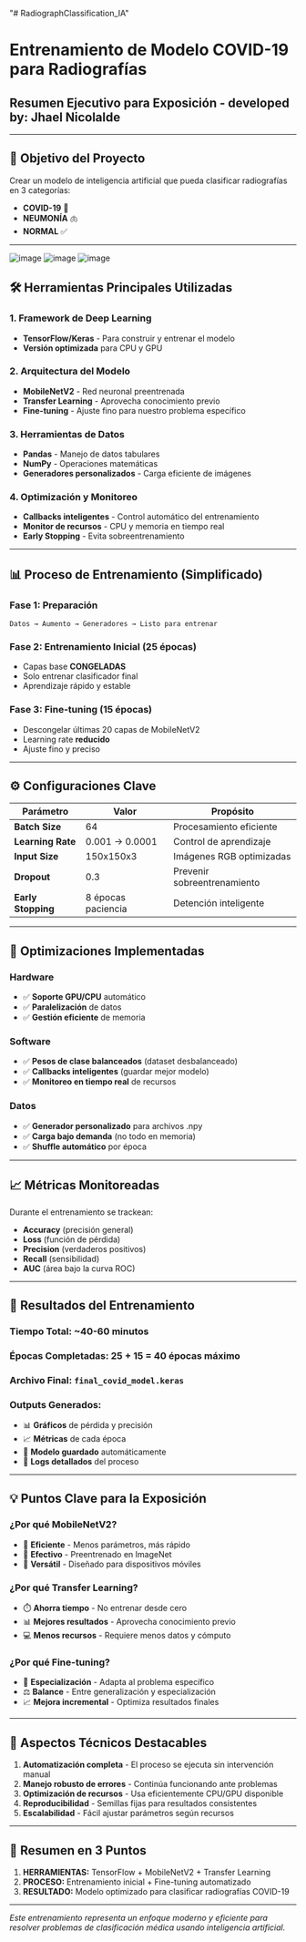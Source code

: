 "# RadiographClassification_IA" 
# Entrenamiento de Modelo COVID-19 para Radiografías
## Resumen Ejecutivo para Exposición - developed by: Jhael Nicolalde

---

## 🎯 **Objetivo del Proyecto**
Crear un modelo de inteligencia artificial que pueda clasificar radiografías en 3 categorías:
- **COVID-19** 🦠
- **NEUMONÍA** 🫁  
- **NORMAL** ✅

---
![image](https://github.com/user-attachments/assets/70ebb30b-a1df-4ea0-bb1a-ba907aac58f3)
![image](https://github.com/user-attachments/assets/4bf25cc5-b443-4664-8c20-8cc9e392c356)
![image](https://github.com/user-attachments/assets/f6bf6c2b-0cc2-4ac3-abdc-f82057778fa1)


## 🛠️ **Herramientas Principales Utilizadas**

### **1. Framework de Deep Learning**
- **TensorFlow/Keras** - Para construir y entrenar el modelo
- **Versión optimizada** para CPU y GPU

### **2. Arquitectura del Modelo**
- **MobileNetV2** - Red neuronal preentrenada
- **Transfer Learning** - Aprovecha conocimiento previo
- **Fine-tuning** - Ajuste fino para nuestro problema específico

### **3. Herramientas de Datos**
- **Pandas** - Manejo de datos tabulares
- **NumPy** - Operaciones matemáticas
- **Generadores personalizados** - Carga eficiente de imágenes

### **4. Optimización y Monitoreo**
- **Callbacks inteligentes** - Control automático del entrenamiento
- **Monitor de recursos** - CPU y memoria en tiempo real
- **Early Stopping** - Evita sobreentrenamiento

---

## 📊 **Proceso de Entrenamiento (Simplificado)**

### **Fase 1: Preparación**
```
Datos → Aumento → Generadores → Listo para entrenar
```

### **Fase 2: Entrenamiento Inicial (25 épocas)**
- Capas base **CONGELADAS**
- Solo entrenar clasificador final
- Aprendizaje rápido y estable

### **Fase 3: Fine-tuning (15 épocas)**  
- Descongelar últimas 20 capas de MobileNetV2
- Learning rate **reducido**
- Ajuste fino y preciso

---

## ⚙️ **Configuraciones Clave**

| Parámetro | Valor | Propósito |
|-----------|--------|-----------|
| **Batch Size** | 64 | Procesamiento eficiente |
| **Learning Rate** | 0.001 → 0.0001 | Control de aprendizaje |
| **Input Size** | 150x150x3 | Imágenes RGB optimizadas |
| **Dropout** | 0.3 | Prevenir sobreentrenamiento |
| **Early Stopping** | 8 épocas paciencia | Detención inteligente |

---

## 🚀 **Optimizaciones Implementadas**

### **Hardware**
- ✅ **Soporte GPU/CPU** automático
- ✅ **Paralelización** de datos
- ✅ **Gestión eficiente** de memoria

### **Software**
- ✅ **Pesos de clase balanceados** (dataset desbalanceado)
- ✅ **Callbacks inteligentes** (guardar mejor modelo)
- ✅ **Monitoreo en tiempo real** de recursos

### **Datos**
- ✅ **Generador personalizado** para archivos .npy
- ✅ **Carga bajo demanda** (no todo en memoria)
- ✅ **Shuffle automático** por época

---

## 📈 **Métricas Monitoreadas**

Durante el entrenamiento se trackean:
- **Accuracy** (precisión general)
- **Loss** (función de pérdida)
- **Precision** (verdaderos positivos)
- **Recall** (sensibilidad)
- **AUC** (área bajo la curva ROC)

---

## 🎯 **Resultados del Entrenamiento**

### **Tiempo Total:** ~40-60 minutos
### **Épocas Completadas:** 25 + 15 = 40 épocas máximo
### **Archivo Final:** `final_covid_model.keras`

### **Outputs Generados:**
- 📊 **Gráficos** de pérdida y precisión
- 📈 **Métricas** de cada época
- 💾 **Modelo guardado** automáticamente
- 📝 **Logs detallados** del proceso

---

## 💡 **Puntos Clave para la Exposición**

### **¿Por qué MobileNetV2?**
- 🚀 **Eficiente** - Menos parámetros, más rápido
- 🎯 **Efectivo** - Preentrenado en ImageNet
- 📱 **Versátil** - Diseñado para dispositivos móviles

### **¿Por qué Transfer Learning?**
- ⏱️ **Ahorra tiempo** - No entrenar desde cero
- 📊 **Mejores resultados** - Aprovecha conocimiento previo
- 💻 **Menos recursos** - Requiere menos datos y cómputo

### **¿Por qué Fine-tuning?**
- 🎯 **Especialización** - Adapta al problema específico
- ⚖️ **Balance** - Entre generalización y especialización
- 📈 **Mejora incremental** - Optimiza resultados finales

---

## 🔧 **Aspectos Técnicos Destacables**

1. **Automatización completa** - El proceso se ejecuta sin intervención manual
2. **Manejo robusto de errores** - Continúa funcionando ante problemas
3. **Optimización de recursos** - Usa eficientemente CPU/GPU disponible
4. **Reproducibilidad** - Semillas fijas para resultados consistentes
5. **Escalabilidad** - Fácil ajustar parámetros según recursos

---

## 📝 **Resumen en 3 Puntos**

1. **HERRAMIENTAS:** TensorFlow + MobileNetV2 + Transfer Learning
2. **PROCESO:** Entrenamiento inicial + Fine-tuning automatizado  
3. **RESULTADO:** Modelo optimizado para clasificar radiografías COVID-19

---

*Este entrenamiento representa un enfoque moderno y eficiente para resolver problemas de clasificación médica usando inteligencia artificial.*
